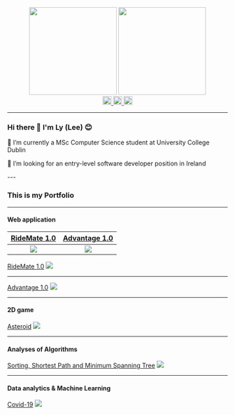 <div id="header" align="center">
  <img src="https://media.giphy.com/media/Ll22OhMLAlVDb8UQWe/giphy.gif" height="200"/>
  <img src="https://media.giphy.com/media/EOmYN5kVP3W2Lyn6dx/giphy.gif" height="200"/>
</div>

<div id="badges" align="center">
  <a href="https://www.linkedin.com/in/lymnguyen123/">
    <img src="https://img.shields.io/badge/LinkedIn-blue?style=for-the-badge&logo=linkedin&logoColor=white" height="20" alt="LinkedIn Badge"/>
  </a>
  <a href="mailto:lynm131@gmail.com">
    <img src="https://img.shields.io/badge/Gmail-red?style=for-the-badge&logo=gmail&logoColor=white" height="20" alt="LinkedIn Badge"/>
  </a>
  <img src="https://komarev.com/ghpvc/?username=minhlynguyen&style=flat-square&color=blue" height="20" alt=""/>
</div>

___
### Hi there 👋 I'm Ly (Lee) 😊
<div>
  <p>🔭 I’m currently a MSc Computer Science student at University College Dublin </p>
  <p>👯 I’m looking for an entry-level software developer position in Ireland </p>
</div>
---

### This is my Portfolio

---

#### Web application 

[RideMate 1.0](https://github.com/minhlynguyen/ucd-se-ridemate)  |  [Advantage 1.0](https://github.com/minhlynguyen/ucd-project-advantage)
:-------------------------:|:-------------------------:
![](https://github.com/minhlynguyen/ucd-se-ridemate/blob/main/static/complete_ui.png)  |  ![](https://github.com/minhlynguyen/ucd-se-ridemate/blob/main/static/five_nearest_stations.gif)

[RideMate 1.0](https://github.com/minhlynguyen/ucd-se-ridemate)
<img src="https://github.com/minhlynguyen/ucd-se-ridemate/blob/main/static/complete_ui.png"/>

---
[Advantage 1.0](https://github.com/minhlynguyen/ucd-project-advantage)
<img src="https://github.com/minhlynguyen/ucd-se-ridemate/blob/main/static/five_nearest_stations.gif"/>

---

#### 2D game

[Asteroid](https://github.com/minhlynguyen/ucd-java-asteroid)
<img src="https://github.com/minhlynguyen/ucd-se-ridemate/blob/main/static/complete_ui.png"/>

---

#### Analyses of Algorithms

[Sorting, Shortest Path and Minimum Spanning Tree](https://github.com/minhlynguyen/ucd-dsa-sorting-sp-mst)
<img src="https://github.com/minhlynguyen/ucd-se-ridemate/blob/main/static/complete_ui.png"/>

---

#### Data analytics & Machine Learning

[Covid-19](https://github.com/minhlynguyen/ucd-da-covid-death-prediction)
<img src="https://github.com/minhlynguyen/ucd-se-ridemate/blob/main/static/complete_ui.png"/>
